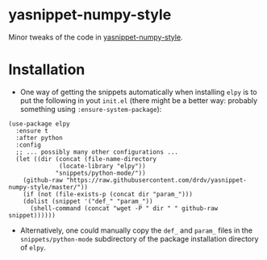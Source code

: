 yasnippet-numpy-style
=====================

Minor tweaks of the code in
[yasnippet-numpy-style](https://github.com/marubu/yasnippet-numpy-style).

Installation
=============

- One way of getting the snippets automatically when installing `elpy` is to put
  the following in yout `init.el` (there might be a better way: probably
  something using `:ensure-system-package`):

```
(use-package elpy
  :ensure t
  :after python
  :config
  ;; ... possibly many other configurations ...
  (let ((dir (concat (file-name-directory
		      (locate-library "elpy"))
		     "snippets/python-mode/"))
	(github-raw "https://raw.githubusercontent.com/drdv/yasnippet-numpy-style/master/"))
    (if (not (file-exists-p (concat dir "param_")))
	(dolist (snippet '("def_" "param_"))
	  (shell-command (concat "wget -P " dir " " github-raw snippet))))))
```

- Alternatively, one could manually copy the `def_` and `param_` files in the
  `snippets/python-mode` subdirectory of the package installation directory of
  `elpy`.
